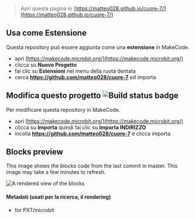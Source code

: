 
> Apri questa pagina in [https://matteo028.github.io/cuore-7/](https://matteo028.github.io/cuore-7/)

## Usa come Estensione

Questa repository può essere aggiunta come una **estensione** in MakeCode.

* apri [https://makecode.microbit.org/](https://makecode.microbit.org/)
* clicca su **Nuovo Progetto**
* fai clic su **Estensioni** nel menu della ruota dentata
* cerca **https://github.com/matteo028/cuore-7** ed importa

## Modifica questo progetto ![Build status badge](https://github.com/matteo028/cuore-7/workflows/MakeCode/badge.svg)

Per modificare questa repository in MakeCode.

* apri [https://makecode.microbit.org/](https://makecode.microbit.org/)
* clicca su **Importa** quindi fai clic su **Importa INDIRIZZO**
* incolla **https://github.com/matteo028/cuore-7** e clicca importa

## Blocks preview

This image shows the blocks code from the last commit in master.
This image may take a few minutes to refresh.

![A rendered view of the blocks](https://github.com/matteo028/cuore-7/raw/master/.github/makecode/blocks.png)

#### Metadati (usati per la ricerca, il rendering)

* for PXT/microbit
<script src="https://makecode.com/gh-pages-embed.js"></script><script>makeCodeRender("{{ site.makecode.home_url }}", "{{ site.github.owner_name }}/{{ site.github.repository_name }}");</script>
